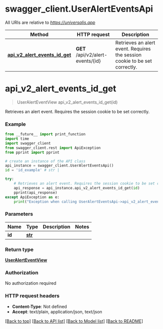 # swagger_client.UserAlertEventsApi

All URIs are relative to *https://universalis.app*

Method | HTTP request | Description
------------- | ------------- | -------------
[**api_v2_alert_events_id_get**](UserAlertEventsApi.md#api_v2_alert_events_id_get) | **GET** /api/v2/alert-events/{id} | Retrieves an alert event. Requires the session cookie to be set correctly.


# **api_v2_alert_events_id_get**
> UserAlertEventView api_v2_alert_events_id_get(id)

Retrieves an alert event. Requires the session cookie to be set correctly.

### Example
```python
from __future__ import print_function
import time
import swagger_client
from swagger_client.rest import ApiException
from pprint import pprint

# create an instance of the API class
api_instance = swagger_client.UserAlertEventsApi()
id = 'id_example' # str | 

try:
    # Retrieves an alert event. Requires the session cookie to be set correctly.
    api_response = api_instance.api_v2_alert_events_id_get(id)
    pprint(api_response)
except ApiException as e:
    print("Exception when calling UserAlertEventsApi->api_v2_alert_events_id_get: %s\n" % e)
```

### Parameters

Name | Type | Description  | Notes
------------- | ------------- | ------------- | -------------
 **id** | [**str**](.md)|  | 

### Return type

[**UserAlertEventView**](UserAlertEventView.md)

### Authorization

No authorization required

### HTTP request headers

 - **Content-Type**: Not defined
 - **Accept**: text/plain, application/json, text/json

[[Back to top]](#) [[Back to API list]](../README.md#documentation-for-api-endpoints) [[Back to Model list]](../README.md#documentation-for-models) [[Back to README]](../README.md)

